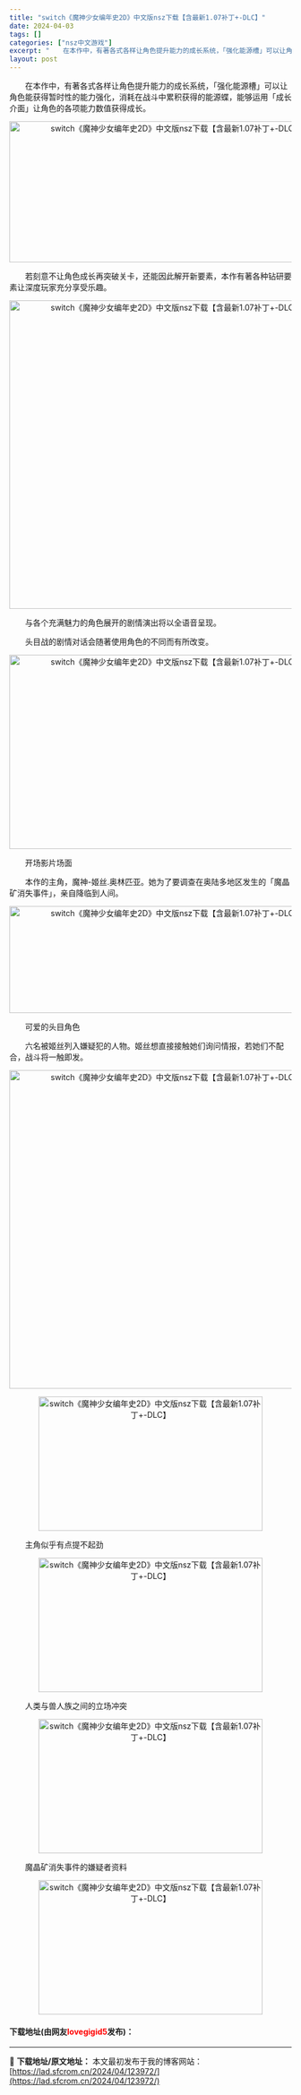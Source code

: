 ```yaml
---
title: "switch《魔神少女编年史2D》中文版nsz下载【含最新1.07补丁+-DLC】"
date: 2024-04-03
tags: []
categories: ["nsz中文游戏"]
excerpt: "　　在本作中，有著各式各样让角色提升能力的成长系统，「强化能源槽」可以让角色能获得暂时性的能力强化，消耗在战斗中累积获得的能源蝶，能够运用「成长介面」让角色的各项能力数值获得成长。 　　若刻意不让角色成长再突破关卡，还能因此解开新要素，本作有著各种钻研要素让深度玩家充分享受乐趣。 　　与各个充满魅力&hellip;"
layout: post
---
```


 <p>　　在本作中，有著各式各样让角色提升能力的成长系统，「强化能源槽」可以让角色能获得暂时性的能力强化，消耗在战斗中累积获得的能源蝶，能够运用「成长介面」让角色的各项能力数值获得成长。</p> <p align="center"><img align="" src="https://lad.sfcrom.cn/wp-content/uploads/2024/04/20240403_660d76914b303.webp" style="border-width: 0px; border-style: solid; width: 580px; height: 252px;" alt="switch《魔神少女编年史2D》中文版nsz下载【含最新1.07补丁+-DLC】" /></p> <p>　　若刻意不让角色成长再突破关卡，还能因此解开新要素，本作有著各种钻研要素让深度玩家充分享受乐趣。</p> <p align="center"><img align="" src="https://lad.sfcrom.cn/wp-content/uploads/2024/04/20240403_660d7691bfeab.webp" style="border-width: 0px; border-style: solid; width: 580px; height: 551px;" alt="switch《魔神少女编年史2D》中文版nsz下载【含最新1.07补丁+-DLC】" /></p> <p>　　与各个充满魅力的角色展开的剧情演出将以全语音呈现。</p> <p>　　头目战的剧情对话会随著使用角色的不同而有所改变。</p> <p align="center"><img align="" src="https://lad.sfcrom.cn/wp-content/uploads/2024/04/20240403_660d76922882b.webp" style="border-width: 0px; border-style: solid; width: 580px; height: 347px;" alt="switch《魔神少女编年史2D》中文版nsz下载【含最新1.07补丁+-DLC】" /></p> <p>　　开场影片场面</p> <p>　　本作的主角，魔神-姬丝.奥林匹亚。她为了要调查在奥陆多地区发生的「魔晶矿消失事件」，亲自降临到人间。</p> <p align="center"><img align="" src="https://lad.sfcrom.cn/wp-content/uploads/2024/04/20240403_660d76927e0a6.webp" style="border-width: 0px; border-style: solid; width: 580px; height: 191px;" alt="switch《魔神少女编年史2D》中文版nsz下载【含最新1.07补丁+-DLC】" /></p> <p>　　可爱的头目角色</p> <p>　　六名被姬丝列入嫌疑犯的人物。姬丝想直接接触她们询问情报，若她们不配合，战斗将一触即发。</p> <p align="center"><img align="" src="https://lad.sfcrom.cn/wp-content/uploads/2024/04/20240403_660d76a20c690.webp" style="border-width: 0px; border-style: solid; width: 580px; height: 569px;" alt="switch《魔神少女编年史2D》中文版nsz下载【含最新1.07补丁+-DLC】" /></p> <p align="center"><img align="" src="https://lad.sfcrom.cn/wp-content/uploads/2024/04/20240403_660d76a26e8f7.webp" style="border-width: 0px; border-style: solid; width: 400px; height: 240px;" alt="switch《魔神少女编年史2D》中文版nsz下载【含最新1.07补丁+-DLC】" /></p> <p>　　主角似乎有点提不起劲</p> <p align="center"><img align="" src="https://lad.sfcrom.cn/wp-content/uploads/2024/04/20240403_660d76a2d1790.webp" style="border-width: 0px; border-style: solid; width: 400px; height: 240px;" alt="switch《魔神少女编年史2D》中文版nsz下载【含最新1.07补丁+-DLC】" /></p> <p>　　人类与兽人族之间的立场冲突</p> <p align="center"><img align="" src="https://lad.sfcrom.cn/wp-content/uploads/2024/04/20240403_660d76a339046.webp" style="border-width: 0px; border-style: solid; width: 400px; height: 240px;" alt="switch《魔神少女编年史2D》中文版nsz下载【含最新1.07补丁+-DLC】" /></p> <p>　　魔晶矿消失事件的嫌疑者资料</p> <p align="center"><img align="" src="https://lad.sfcrom.cn/wp-content/uploads/2024/04/20240403_660d76a39f594.webp" style="border-width: 0px; border-style: solid; width: 400px; height: 240px;" alt="switch《魔神少女编年史2D》中文版nsz下载【含最新1.07补丁+-DLC】" /></p> <p><h4>下载地址(由网友<font color="red">lovegigid5</font>发布)：</h4></p> 

---
📖 **下载地址/原文地址：** 本文最初发布于我的博客网站：[https://lad.sfcrom.cn/2024/04/123972/](https://lad.sfcrom.cn/2024/04/123972/)
